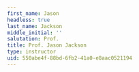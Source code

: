 ```yaml
---
first_name: Jason
headless: true
last_name: Jackson
middle_initial: ''
salutation: Prof.
title: Prof. Jason Jackson
type: instructor
uid: 550abe4f-88bd-6fb2-41a0-e8aac0521194
---
```

